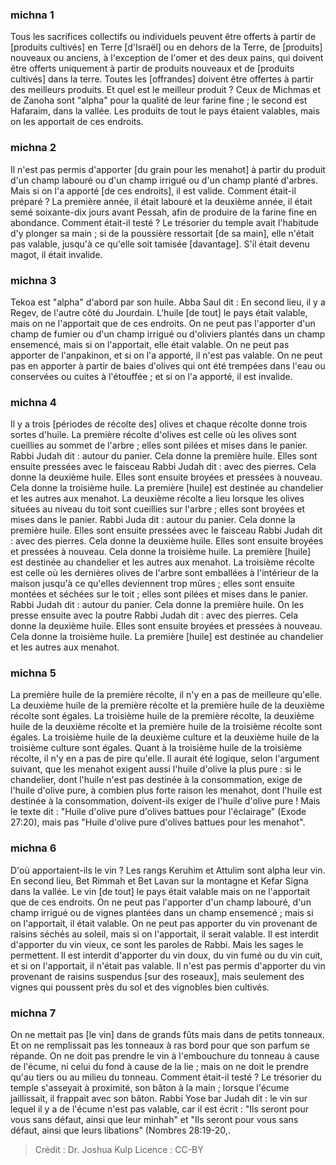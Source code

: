 
### michna 1
Tous les sacrifices collectifs ou individuels peuvent être offerts à partir de [produits cultivés] en Terre [d'Israël] ou en dehors de la Terre, de [produits] nouveaux ou anciens, à l'exception de l'omer et des deux pains, qui doivent être offerts uniquement à partir de produits nouveaux et de [produits cultivés] dans la terre. Toutes les [offrandes] doivent être offertes à partir des meilleurs produits. Et quel est le meilleur produit ? Ceux de Michmas et de Zanoha sont "alpha" pour la qualité de leur farine fine ; le second est Hafaraim, dans la vallée. Les produits de tout le pays étaient valables, mais on les apportait de ces endroits.

### michna 2
Il n'est pas permis d'apporter [du grain pour les menahot] à partir du produit d'un champ labouré ou d'un champ irrigué ou d'un champ planté d'arbres. Mais si on l'a apporté [de ces endroits], il est valide. Comment était-il préparé ? La première année, il était labouré et la deuxième année, il était semé soixante-dix jours avant Pessah, afin de produire de la farine fine en abondance. Comment était-il testé ? Le trésorier du temple avait l'habitude d'y plonger sa main ; si de la poussière ressortait [de sa main], elle n'était pas valable, jusqu'à ce qu'elle soit tamisée [davantage]. S'il était devenu magot, il était invalide.

### michna 3
Tekoa est "alpha" d'abord par son huile. Abba Saul dit : En second lieu, il y a Regev, de l'autre côté du Jourdain. L'huile [de tout] le pays était valable, mais on ne l'apportait que de ces endroits. On ne peut pas l'apporter d'un champ de fumier ou d'un champ irrigué ou d'oliviers plantés dans un champ ensemencé, mais si on l'apportait, elle était valable. On ne peut pas apporter de l'anpakinon, et si on l'a apporté, il n'est pas valable. On ne peut pas en apporter à partir de baies d'olives qui ont été trempées dans l'eau ou conservées ou cuites à l'étouffée ; et si on l'a apporté, il est invalide.

### michna 4
Il y a trois [périodes de récolte des] olives et chaque récolte donne trois sortes d'huile. La première récolte d'olives est celle où les olives sont cueillies au sommet de l'arbre ; elles sont pilées et mises dans le panier. Rabbi Judah dit : autour du panier. Cela donne la première huile. Elles sont ensuite pressées avec le faisceau Rabbi Judah dit : avec des pierres. Cela donne la deuxième huile. Elles sont ensuite broyées et pressées à nouveau. Cela donne la troisième huile. La première [huile] est destinée au chandelier et les autres aux menahot. La deuxième récolte a lieu lorsque les olives situées au niveau du toit sont cueillies sur l'arbre ; elles sont broyées et mises dans le panier. Rabbi Juda dit : autour du panier. Cela donne la première huile. Elles sont ensuite pressées avec le faisceau Rabbi Judah dit : avec des pierres. Cela donne la deuxième huile. Elles sont ensuite broyées et pressées à nouveau. Cela donne la troisième huile. La première [huile] est destinée au chandelier et les autres aux menahot. La troisième récolte est celle où les dernières olives de l'arbre sont emballées à l'intérieur de la maison jusqu'à ce qu'elles deviennent trop mûres ; elles sont ensuite montées et séchées sur le toit ; elles sont pilées et mises dans le panier. Rabbi Judah dit : autour du panier. Cela donne la première huile. On les presse ensuite avec la poutre Rabbi Judah dit : avec des pierres. Cela donne la deuxième huile. Elles sont ensuite broyées et pressées à nouveau. Cela donne la troisième huile. La première [huile] est destinée au chandelier et les autres aux menahot.

### michna 5
La première huile de la première récolte, il n'y en a pas de meilleure qu'elle. La deuxième huile de la première récolte et la première huile de la deuxième récolte sont égales. La troisième huile de la première récolte, la deuxième huile de la deuxième récolte et la première huile de la troisième récolte sont égales. La troisième huile de la deuxième culture et la deuxième huile de la troisième culture sont égales. Quant à la troisième huile de la troisième récolte, il n'y en a pas de pire qu'elle. Il aurait été logique, selon l'argument suivant, que les menahot exigent aussi l'huile d'olive la plus pure : si le chandelier, dont l'huile n'est pas destinée à la consommation, exige de l'huile d'olive pure, à combien plus forte raison les menahot, dont l'huile est destinée à la consommation, doivent-ils exiger de l'huile d'olive pure !  Mais le texte dit : "Huile d'olive pure d'olives battues pour l'éclairage" (Exode 27:20), mais pas "Huile d'olive pure d'olives battues pour les menahot".

### michna 6
D'où apportaient-ils le vin ? Les rangs Keruhim et Attulim sont alpha leur vin. En second lieu, Bet Rimmah et Bet Lavan sur la montagne et Kefar Signa dans la vallée. Le vin [de tout] le pays était valable mais on ne l'apportait que de ces endroits. On ne peut pas l'apporter d'un champ labouré, d'un champ irrigué ou de vignes plantées dans un champ ensemencé ; mais si on l'apportait, il était valable. On ne peut pas apporter du vin provenant de raisins séchés au soleil, mais si on l'apportait, il serait valable. Il est interdit d'apporter du vin vieux, ce sont les paroles de Rabbi. Mais les sages le permettent. Il est interdit d'apporter du vin doux, du vin fumé ou du vin cuit, et si on l'apportait, il n'était pas valable. Il n'est pas permis d'apporter du vin provenant de raisins suspendus [sur des roseaux], mais seulement des vignes qui poussent près du sol et des vignobles bien cultivés.

### michna 7
On ne mettait pas [le vin] dans de grands fûts mais dans de petits tonneaux. Et on ne remplissait pas les tonneaux à ras bord pour que son parfum se répande. On ne doit pas prendre le vin à l'embouchure du tonneau à cause de l'écume, ni celui du fond à cause de la lie ; mais on ne doit le prendre qu'au tiers ou au milieu du tonneau. Comment était-il testé ?  Le trésorier du temple s'asseyait à proximité, son bâton à la main ; lorsque l'écume jaillissait, il frappait avec son bâton. Rabbi Yose bar Judah dit : le vin sur lequel il y a de l'écume n'est pas valable, car il est écrit : "Ils seront pour vous sans défaut, ainsi que leur minhah" et "Ils seront pour vous sans défaut, ainsi que leurs libations" (Nombres 28:19-20,.

>Crédit : Dr. Joshua Kulp
>Licence : CC-BY